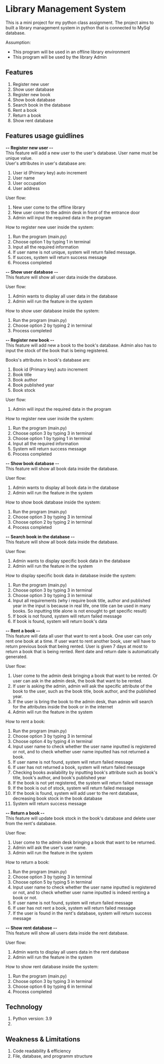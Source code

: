 # Library Management System

This is a mini project for my python class assignment. The project aims to built a library management system in python that is connected to MySql database.  
  
Assumption:  
- This program will be used in an offline library environment
- This program will be used by the library Admin
## Features
1. Register new user
2. Show user database
3. Register new book
4. Show book database
5. Search book in the database
6. Rent a book
7. Return a book
8. Show rent database  
## Features usage guidlines  

**-- Register new user --**  
This feature will add a new user to the user's database. User name must be unique value.  
User's attributes in user's database are:  
1. User id (Primary key) auto increment
2. User name  
3. User occupation
4. User address 
  
User flow:  
1. New user come to the offline library
2. New user come to the admin desk in front of the entrance door
3. Admin will input the required data in the program

How to register new user inside the system:  
1. Run the program (main.py)
2. Choose option 1 by typing 1 in terminal
3. Input all the required information
4. If user name is not unique, system will return failed message.
5. If succes, system will return success message
6. Process completed
  
**-- Show user database --**  
This feature will show all user data inside the database.  

User flow:  
1. Admin wants to display all user data in the database
2. Admin will run the feature in the system

How to show user database inside the system:  
1. Run the program (main.py)
2. Choose option 2 by typing 2 in terminal
3. Process completed  

**-- Register new book --**  
This feature will add new a book to the book's database. Admin also has to input the stock of the book that is being registered. 

Books's attributes in book's database are:  
1. Book id (Primary key) auto increment
2. Book title  
3. Book author
4. Book published year
5. Book stock 
  
User flow:  
1. Admin will input the required data in the program

How to register new user inside the system:  
1. Run the program (main.py)
2. Choose option 3 by typing 3 in terminal
3. Choose option 1 by typing 1 in terminal
3. Input all the required information
5. System will return success message
6. Process completed  

**-- Show book database --**  
This feature will show all book data inside the database.  

User flow:  
1. Admin wants to display all book data in the database
2. Admin will run the feature in the system

How to show book database inside the system:  
1. Run the program (main.py)
2. Choose option 3 by typing 3 in terminal
3. Choose option 2 by typing 2 in terminal  
4. Process completed  
  

**-- Search book in the database --**  
This feature will show all book data inside the database.  

User flow:  
1. Admin wants to display specific book data in the database
2. Admin will run the feature in the system

How to display specific book data in database inside the system:  
1. Run the program (main.py)
2. Choose option 3 by typing 3 in terminal
3. Choose option 3 by typing 3 in terminal  
4. Input all requirements (why i require book title, author and published year in the input is because in real life, one title can be used in many books. So inputting title alone is not enought to get specific result)
5. If book is not found, system will return failed message
6. If book is found, system will return book's data  

**-- Rent a book --**  
This feature will data all user that want to rent a book. One user can only rent one book at a time. If user want to rent another book, user will have to return previous book that being rented. User is given 7 days at most to return a book that is being rented. Rent date and return date is automatically generated. 

User flow:  
1. User come to the admin desk bringing a book that want to be rented. Or user can ask in the admin desk, the book that want to be rented.
2. If user is asking the admin, admin will ask the specific attribute of the book to the user, such as the book title, book author, and the published year.
3. If the user is bring the book to the admin desk, than admin will search for the attributes inside the book or in the internet
4. Admin will run the feature in the system

How to rent a book:  
1. Run the program (main.py)
2. Choose option 3 by typing 3 in terminal
3. Choose option 4 by typing 4 in terminal  
4. Input user name to check whether the user name inputted is registered or not, and to check whether user name inputted has not returned a book.
5. If user name is not found, system will return failed message
6. If user has not returned a book, system will return failed message
7. Checking books availability by inputting book's attribute such as book's title, book's author, and book's published year
8. If the book is not yet registered, the system will return failed message
9. If the book is out of stock, system will return failed message
10. If the book is found, system will add user to the rent database, decreasing book stock in the book database
11. System will return success message  
  
**-- Return a book --**  
This feature will update book stock in the book's database and delete user from the rent's database. 

User flow:  
1. User come to the admin desk bringing a book that want to be returned.
2. Admin will ask the user's user name.
3. Admin will run the feature in the system

How to return a book:  
1. Run the program (main.py)
2. Choose option 3 by typing 3 in terminal
3. Choose option 5 by typing 5 in terminal  
4. Input user name to check whether the user name inputted is registered or not, and to check whether user name inputted is indeed renting a book or not.
5. If user name is not found, system will return failed message
6. If user has not rent a book, system will return failed message
7. If the user is found in the rent's database, system will return success message  
  
**-- Show rent database --**  
This feature will show all users data inside the rent database.  

User flow:  
1. Admin wants to display all users data in the rent database
2. Admin will run the feature in the system

How to show rent database inside the system:  
1. Run the program (main.py)
2. Choose option 3 by typing 3 in terminal
3. Choose option 6 by typing 6 in terminal  
4. Process completed  
## Technology
1. Python version: 3.9
2.   

  
## Weakness & Limitations
1. Code readability & efficiency
2. File, database, and programm structure 
